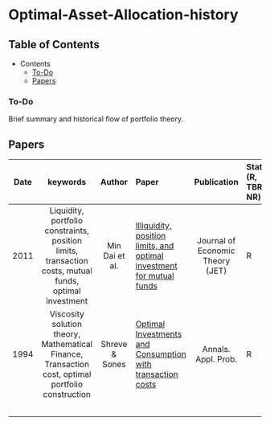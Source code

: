 # Optimal-Asset-Allocation-history


## Table of Contents


- Contents
  - [To-Do](#To-Do)
  - [Papers](#Papers)




### To-Do
Brief summary and historical flow of portfolio theory.



## Papers
     
|  Date  |       keywords        |Author                                          |Paper                                                                                                                                                                   |     Publication    | State (R, TBR, NR) |
| :-----: | :------------------: | :--------------------------------------------: | :-----------------------------------------------------------------------------------------------------------------------------------------------------------------------| :-----------------------------------------------------------: | :--------------------------|
| 2011  | Liquidity, portfolio constraints, position limits, transaction costs, mutual funds, optimal investment         | Min Dai et al.  | [Illiquidity, position limits, and optimal investment for mutual funds](http://apps.olin.wustl.edu/faculty/liuh/Papers/JET_AIP_Dai_Jin_Liu.pdf) |  Journal of Economic Theory (JET) | R |
| 1994  | Viscosity solution theory, Mathematical Finance, Transaction cost, optimal portfolio construction|Shreve & Sones   | [Optimal Investments and Consumption with transaction costs](https://projecteuclid.org/journals/annals-of-applied-probability/volume-4/issue-3/Optimal-Investment-and-Consumption-with-Transaction-Costs/10.1214/aoap/1177004966.full) | Annals. Appl. Prob.  | R |
|   |          |   |      |             |         |
|   |          |   |      |             |         |
|   |          |   |      |             |
|   |          |   |      |             | 
|   |          |   |      |             | 






